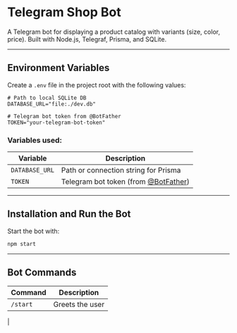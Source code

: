 # Telegram Shop Bot

A Telegram bot for displaying a product catalog with variants (size, color, price). Built with Node.js, Telegraf, Prisma, and SQLite.

---

## Environment Variables

Create a `.env` file in the project root with the following values:

```env
# Path to local SQLite DB
DATABASE_URL="file:./dev.db"

# Telegram bot token from @BotFather
TOKEN="your-telegram-bot-token"
```

### Variables used:

| Variable      | Description                                         |
|---------------|-----------------------------------------------------|
| `DATABASE_URL`| Path or connection string for Prisma                |
| `TOKEN`       | Telegram bot token (from [@BotFather](https://t.me/BotFather)) |

---

## Installation and Run the Bot

Start the bot with:

```bash
npm start
```

---

##  Bot Commands

| Command     | Description                                      |
|-------------|--------------------------------------------------|
| `/start`    | Greets the user                                  |
| 


